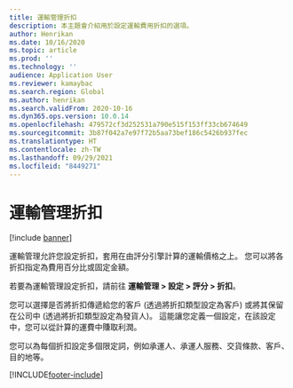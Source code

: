 ```yaml
---
title: 運輸管理折扣
description: 本主題會介紹用於設定運輸費用折扣的選項。
author: Henrikan
ms.date: 10/16/2020
ms.topic: article
ms.prod: ''
ms.technology: ''
audience: Application User
ms.reviewer: kamaybac
ms.search.region: Global
ms.author: henrikan
ms.search.validFrom: 2020-10-16
ms.dyn365.ops.version: 10.0.14
ms.openlocfilehash: 479572cf3d252531a790e515f153ff33cb674649
ms.sourcegitcommit: 3b87f042a7e97f72b5aa73bef186c5426b937fec
ms.translationtype: HT
ms.contentlocale: zh-TW
ms.lasthandoff: 09/29/2021
ms.locfileid: "8449271"
---
```

# <a name="transportation-management-discounts"></a>運輸管理折扣

[!include [banner](../includes/banner.md)]

運輸管理允許您設定折扣，套用在由評分引擎計算的運輸價格之上。 您可以將各折扣指定為費用百分比或固定金額。

若要為運輸管理設定折扣，請前往 **運輸管理 \> 設定 \> 評分 \> 折扣**。

您可以選擇是否將折扣傳遞給您的客戶 (透過將折扣類型設定為客戶) 或將其保留在公司中 (透過將折扣類型設定為發貨人)。 這能讓您定義一個設定，在該設定中，您可以從計算的運費中賺取利潤。

您可以為每個折扣設定多個限定詞，例如承運人、承運人服務、交貨條款、客戶、目的地等。


[!INCLUDE[footer-include](../../includes/footer-banner.md)]